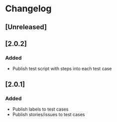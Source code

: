 # Changelog

## [Unreleased]


## [2.0.2]
### Added
- Publish test script with steps into each test case

## [2.0.1]
### Added
- Publish labels to test cases
- Publish stories/issues to test cases